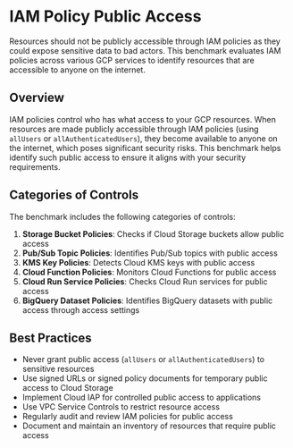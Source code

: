 # IAM Policy Public Access

Resources should not be publicly accessible through IAM policies as they could expose sensitive data to bad actors. This benchmark evaluates IAM policies across various GCP services to identify resources that are accessible to anyone on the internet.

## Overview

IAM policies control who has what access to your GCP resources. When resources are made publicly accessible through IAM policies (using `allUsers` or `allAuthenticatedUsers`), they become available to anyone on the internet, which poses significant security risks. This benchmark helps identify such public access to ensure it aligns with your security requirements.

## Categories of Controls

The benchmark includes the following categories of controls:

1. **Storage Bucket Policies**: Checks if Cloud Storage buckets allow public access
2. **Pub/Sub Topic Policies**: Identifies Pub/Sub topics with public access
3. **KMS Key Policies**: Detects Cloud KMS keys with public access
4. **Cloud Function Policies**: Monitors Cloud Functions for public access
5. **Cloud Run Service Policies**: Checks Cloud Run services for public access
6. **BigQuery Dataset Policies**: Identifies BigQuery datasets with public access through access settings

## Best Practices

- Never grant public access (`allUsers` or `allAuthenticatedUsers`) to sensitive resources
- Use signed URLs or signed policy documents for temporary public access to Cloud Storage
- Implement Cloud IAP for controlled public access to applications
- Use VPC Service Controls to restrict resource access
- Regularly audit and review IAM policies for public access
- Document and maintain an inventory of resources that require public access 